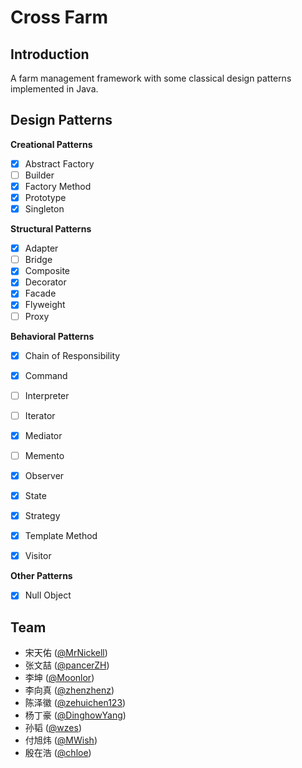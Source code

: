 Cross Farm
========

Introduction
--------
A farm management framework with some classical design patterns implemented in Java.

Design Patterns
--------
**Creational Patterns**
- [x] Abstract Factory
- [ ] Builder
- [x] Factory Method
- [x] Prototype
- [x] Singleton

**Structural Patterns**

- [x] Adapter
- [ ] Bridge
- [x] Composite
- [x] Decorator
- [x] Facade
- [x] Flyweight
- [ ] Proxy

**Behavioral Patterns**

- [x] Chain of Responsibility

- [x] Command
- [ ] Interpreter
- [ ] Iterator
- [x] Mediator
- [ ] Memento
- [x] Observer
- [x] State
- [x] Strategy
- [x] Template Method
- [x] Visitor

**Other Patterns**
- [x] Null Object

Team
--------
- 宋天佑 ([@MrNickell](https://github.com/MrNickell/))
- 张文喆 ([@pancerZH](https://github.com/pancerZH/))
- 李坤 ([@Moonlor](https://github.com/Moonlor/))
- 李向真 ([@zhenzhenz](https://github.com/zhenzhenz))
- 陈泽徽 ([@zehuichen123](https://github.com/DerekDick/))
- 杨丁豪 ([@DinghowYang](https://github.com/DinghowYang/))
- 孙韬 ([@wzes](https://github.com/wzes/))
- 付旭炜 ([@MWish](https://github.com/MWish/))
- 殷在浩 ([@chloe](https://github.com/chloe/))

